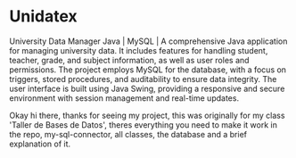 # Unidatex
University Data Manager
Java | MySQL |
A comprehensive Java application for managing university data. It includes features for handling student, teacher, grade, and subject information, as well as user roles and permissions. The project employs MySQL for the database, with a focus on triggers, stored procedures, and auditability to ensure data integrity. The user interface is built using Java Swing, providing a responsive and secure environment with session management and real-time updates.

Okay hi there, thanks for seeing my project, this was originally for my class 'Taller de Bases de Datos', theres everything you need to make it work in the repo, my-sql-connector, all classes, the database and a brief explanation of it.

